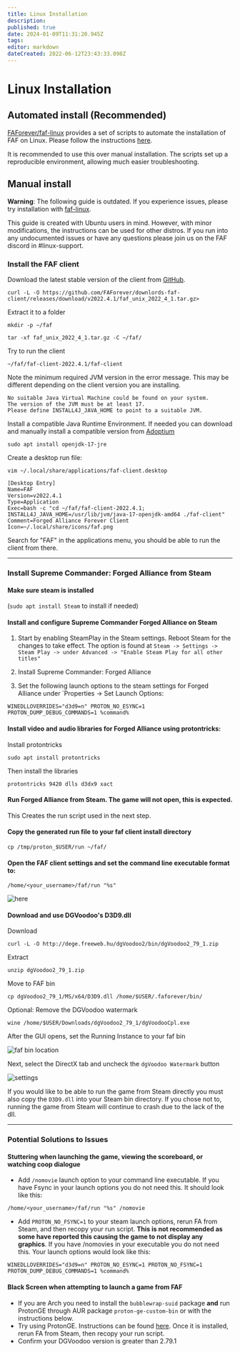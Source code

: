 ```yaml
---
title: Linux Installation
description: 
published: true
date: 2024-01-09T11:31:20.945Z
tags: 
editor: markdown
dateCreated: 2022-06-12T23:43:33.098Z
---
```


# Linux Installation

## Automated install (Recommended)

[FAForever/faf-linux](https://github.com/FAForever/faf-linux) provides a set of scripts to automate the installation of FAF on Linux. Please follow the instructions [here](https://github.com/FAForever/faf-linux/blob/master/README.md#setup-instructions).

It is recommended to use this over manual installation. The scripts set up a reproducible environment, allowing much easier troubleshooting.

## Manual install

**Warning**: The following guide is outdated. If you experience issues, please try installation with [faf-linux](https://github.com/FAForever/faf-linux). 

This guide is created with Ubuntu users in mind. However, with minor modifications, the instructions can be used for other distros. If you run into any undocumented issues or have any questions please join us on the FAF discord in #linux-support.

### Install the FAF client

Download the latest stable version of the client from [GitHub](https://github.com/FAForever/downlords-faf-client/releases).
```
curl -L -O https://github.com/FAForever/downlords-faf-client/releases/download/v2022.4.1/faf_unix_2022_4_1.tar.gz>
```

Extract it to a folder
```
mkdir -p ~/faf
```
```
tar -xf faf_unix_2022_4_1.tar.gz -C ~/faf/
```

Try to run the client
```
~/faf/faf-client-2022.4.1/faf-client
```

Note the minimum required JVM version in the error message. This may be different depending on the client version you are installing.
```
No suitable Java Virtual Machine could be found on your system.
The version of the JVM must be at least 17.
Please define INSTALL4J_JAVA_HOME to point to a suitable JVM.
```

Install a compatible Java Runtime Environment. If needed you can download and manually install a compatible version from [Adoptium](https://adoptium.net/temurin/releases)
```
sudo apt install openjdk-17-jre
```

Create a desktop run file:
```
vim ~/.local/share/applications/faf-client.desktop
```
```
[Desktop Entry]
Name=FAF
Version=v2022.4.1
Type=Application
Exec=bash -c "cd ~/faf/faf-client-2022.4.1; INSTALL4J_JAVA_HOME=/usr/lib/jvm/java-17-openjdk-amd64 ./faf-client"
Comment=Forged Alliance Forever Client
Icon=~/.local/share/icons/faf.png
```

Search for "FAF" in the applications menu, you should be able to run the client from there.

***
### Install Supreme Commander: Forged Alliance from Steam


#### **Make sure steam is installed**
 (```sudo apt install Steam``` to install if needed)

#### **Install and configure Supreme Commander Forged Alliance on Steam**

1. Start by enabling SteamPlay in the Steam settings. Reboot Steam for the changes to take effect. The option is found at `Steam -> Settings -> Steam Play -> under Advanced -> "Enable Steam Play for all other titles"`

2. Install Supreme Commander: Forged Alliance

3. Set the following launch options to the steam settings for Forged Alliance under `Properties -> Set Launch Options:
```
WINEDLLOVERRIDES="d3d9=n" PROTON_NO_ESYNC=1 PROTON_DUMP_DEBUG_COMMANDS=1 %command%
```

#### **Install video and audio libraries for Forged Alliance using protontricks:**

Install protontricks
```
sudo apt install protontricks
```

Then install the libraries
```
protontricks 9420 dlls d3dx9 xact
```

#### **Run Forged Alliance from Steam. The game will not open, this is expected.**
This Creates the run script used in the next step.
 <br>


#### **Copy the generated run file to your faf client install directory**
```
cp /tmp/proton_$USER/run ~/faf/
```
#### **Open the FAF client settings and set the command line executable format to:**
```
/home/<your_username>/faf/run "%s"
```

![here](https://i.imgur.com/ZlApelO.png)

#### **Download and use DGVoodoo's D3D9.dll**

Download
```
curl -L -O http://dege.freeweb.hu/dgVoodoo2/bin/dgVoodoo2_79_1.zip
```
Extract
```
unzip dgVoodoo2_79_1.zip
```
Move to FAF bin
```
cp dgVoodoo2_79_1/MS/x64/D3D9.dll /home/$USER/.faforever/bin/
```
Optional: Remove the DGVoodoo watermark
```
wine /home/$USER/Downloads/dgVoodoo2_79_1/dgVoodooCpl.exe
```
After the GUI opens, set the Running Instance to your faf bin 

![faf bin location](https://i.imgur.com/akLHAsa.png)

Next, select the DirectX tab and uncheck the `dgVoodoo Watermark` button

![settings](https://i.imgur.com/AVToHre.png)


If you would like to be able to run the game from Steam directly you must also copy the `D3D9.dll` into your Steam bin directory. If you chose not to, running the game from Steam will continue to crash due to the lack of the dll.




***

### Potential Solutions to Issues
#### Stuttering when launching the game, viewing the scoreboard, or watching coop dialogue
- Add `/nomovie` launch option to your command line executable. If you have Fsync in your launch options you do not need this. It should look like this:
```
/home/<your_username>/faf/run "%s" /nomovie
```
- Add `PROTON_NO_FSYNC=1` to your steam launch options, rerun FA from Steam, and then recopy your run script. **This is not recommended as some have reported this causing the game to not display any graphics**. If you have /nomovies in your executable you do not need this. Your launch options would look like this:
```
WINEDLLOVERRIDES="d3d9=n" PROTON_NO_ESYNC=1 PROTON_NO_FSYNC=1 PROTON_DUMP_DEBUG_COMMANDS=1 %command%
```

#### Black Screen when attempting to launch a game from FAF

- If you are Arch you need to install the `bubblewrap-suid` package **and** run ProtonGE through AUR package `proton-ge-custom-bin` or with the instructions below.
- Try using ProtonGE. Instructions can be found [here](https://github.com/GloriousEggroll/proton-ge-custom#installation). Once it is installed, rerun FA from Steam, then recopy your run script.
- Confirm your DGVoodoo version is greater than 2.79.1
